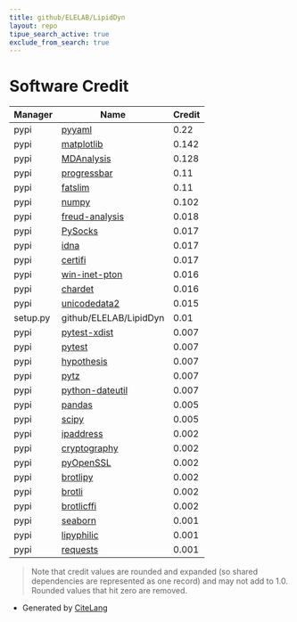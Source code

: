 ```yaml
---
title: github/ELELAB/LipidDyn
layout: repo
tipue_search_active: true
exclude_from_search: true
---
```

# Software Credit

|Manager|Name|Credit|
|-------|----|------|
|pypi|[pyyaml](https://pyyaml.org/)|0.22|
|pypi|[matplotlib](https://matplotlib.org)|0.142|
|pypi|[MDAnalysis](https://www.mdanalysis.org)|0.128|
|pypi|[progressbar](http://code.google.com/p/python-progressbar)|0.11|
|pypi|[fatslim](https://github.com/seb-buch/FATSLiM)|0.11|
|pypi|[numpy](https://www.numpy.org)|0.102|
|pypi|[freud-analysis](https://github.com/glotzerlab/freud)|0.018|
|pypi|[PySocks](https://github.com/Anorov/PySocks)|0.017|
|pypi|[idna](https://github.com/kjd/idna)|0.017|
|pypi|[certifi](https://certifiio.readthedocs.io/en/latest/)|0.017|
|pypi|[win-inet-pton](https://github.com/hickeroar/win_inet_pton)|0.016|
|pypi|[chardet](https://github.com/chardet/chardet)|0.016|
|pypi|[unicodedata2](https://pypi.org/project/unicodedata2)|0.015|
|setup.py|github/ELELAB/LipidDyn|0.01|
|pypi|[pytest-xdist](https://github.com/pytest-dev/pytest-xdist)|0.007|
|pypi|[pytest](https://pypi.org/project/pytest)|0.007|
|pypi|[hypothesis](https://pypi.org/project/hypothesis)|0.007|
|pypi|[pytz](https://pypi.org/project/pytz)|0.007|
|pypi|[python-dateutil](https://pypi.org/project/python-dateutil)|0.007|
|pypi|[pandas](https://pandas.pydata.org)|0.005|
|pypi|[scipy](https://www.scipy.org)|0.005|
|pypi|[ipaddress](https://pypi.org/project/ipaddress)|0.002|
|pypi|[cryptography](https://pypi.org/project/cryptography)|0.002|
|pypi|[pyOpenSSL](https://pypi.org/project/pyOpenSSL)|0.002|
|pypi|[brotlipy](https://pypi.org/project/brotlipy)|0.002|
|pypi|[brotli](https://pypi.org/project/brotli)|0.002|
|pypi|[brotlicffi](https://pypi.org/project/brotlicffi)|0.002|
|pypi|[seaborn](https://seaborn.pydata.org)|0.001|
|pypi|[lipyphilic](https://github.com/p-j-smith/lipyphilic)|0.001|
|pypi|[requests](https://requests.readthedocs.io)|0.001|


> Note that credit values are rounded and expanded (so shared dependencies are represented as one record) and may not add to 1.0. Rounded values that hit zero are removed.


- Generated by [CiteLang](https://github.com/vsoch/citelang)
